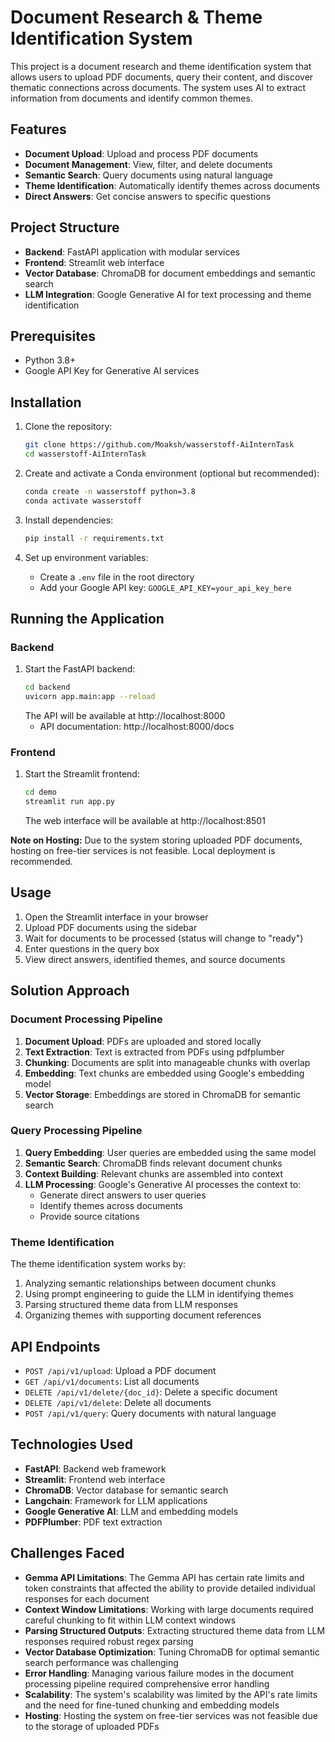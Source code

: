 # Document Research & Theme Identification System

This project is a document research and theme identification system that allows users to upload PDF documents, query their content, and discover thematic connections across documents. The system uses AI to extract information from documents and identify common themes.

## Features

- **Document Upload**: Upload and process PDF documents
- **Document Management**: View, filter, and delete documents
- **Semantic Search**: Query documents using natural language
- **Theme Identification**: Automatically identify themes across documents
- **Direct Answers**: Get concise answers to specific questions

## Project Structure

- **Backend**: FastAPI application with modular services
- **Frontend**: Streamlit web interface
- **Vector Database**: ChromaDB for document embeddings and semantic search
- **LLM Integration**: Google Generative AI for text processing and theme identification

## Prerequisites

- Python 3.8+
- Google API Key for Generative AI services

## Installation

1. Clone the repository:
   ```bash
   git clone https://github.com/Moaksh/wasserstoff-AiInternTask
   cd wasserstoff-AiInternTask
   ```

2. Create and activate a Conda environment (optional but recommended):
   ```bash
   conda create -n wasserstoff python=3.8
   conda activate wasserstoff
   ```

3. Install dependencies:
   ```bash
   pip install -r requirements.txt
   ```

3. Set up environment variables:
   - Create a `.env` file in the root directory
   - Add your Google API key: `GOOGLE_API_KEY=your_api_key_here`

## Running the Application

### Backend

1. Start the FastAPI backend:
   ```bash
   cd backend
   uvicorn app.main:app --reload
   ```
   The API will be available at http://localhost:8000
   - API documentation: http://localhost:8000/docs

### Frontend

1. Start the Streamlit frontend:
   ```bash
   cd demo
   streamlit run app.py
   ```
   The web interface will be available at http://localhost:8501

**Note on Hosting:** Due to the system storing uploaded PDF documents, hosting on free-tier services is not feasible. Local deployment is recommended.


## Usage

1. Open the Streamlit interface in your browser
2. Upload PDF documents using the sidebar
3. Wait for documents to be processed (status will change to "ready")
4. Enter questions in the query box
5. View direct answers, identified themes, and source documents

## Solution Approach

### Document Processing Pipeline

1. **Document Upload**: PDFs are uploaded and stored locally
2. **Text Extraction**: Text is extracted from PDFs using pdfplumber
3. **Chunking**: Documents are split into manageable chunks with overlap
4. **Embedding**: Text chunks are embedded using Google's embedding model
5. **Vector Storage**: Embeddings are stored in ChromaDB for semantic search

### Query Processing Pipeline

1. **Query Embedding**: User queries are embedded using the same model
2. **Semantic Search**: ChromaDB finds relevant document chunks
3. **Context Building**: Relevant chunks are assembled into context
4. **LLM Processing**: Google's Generative AI processes the context to:
   - Generate direct answers to user queries
   - Identify themes across documents
   - Provide source citations

### Theme Identification

The theme identification system works by:

1. Analyzing semantic relationships between document chunks
2. Using prompt engineering to guide the LLM in identifying themes
3. Parsing structured theme data from LLM responses
4. Organizing themes with supporting document references

## API Endpoints

- `POST /api/v1/upload`: Upload a PDF document
- `GET /api/v1/documents`: List all documents
- `DELETE /api/v1/delete/{doc_id}`: Delete a specific document
- `DELETE /api/v1/delete`: Delete all documents
- `POST /api/v1/query`: Query documents with natural language

## Technologies Used

- **FastAPI**: Backend web framework
- **Streamlit**: Frontend web interface
- **ChromaDB**: Vector database for semantic search
- **Langchain**: Framework for LLM applications
- **Google Generative AI**: LLM and embedding models
- **PDFPlumber**: PDF text extraction

## Challenges Faced

- **Gemma API Limitations**: The Gemma API has certain rate limits and token constraints that affected the ability to provide detailed individual responses for each document
- **Context Window Limitations**: Working with large documents required careful chunking to fit within LLM context windows
- **Parsing Structured Outputs**: Extracting structured theme data from LLM responses required robust regex parsing
- **Vector Database Optimization**: Tuning ChromaDB for optimal semantic search performance was challenging
- **Error Handling**: Managing various failure modes in the document processing pipeline required comprehensive error handling
- **Scalability**: The system's scalability was limited by the API's rate limits and the need for fine-tuned chunking and embedding models
- **Hosting**: Hosting the system on free-tier services was not feasible due to the storage of uploaded PDFs


